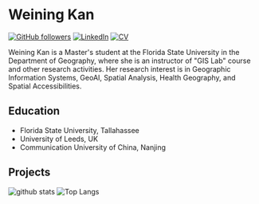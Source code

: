 # Weining Kan  

[![GitHub followers](https://img.shields.io/github/followers/your-username?label=Follow&style=social)](https://github.com/your-WeiningKan)
[![LinkedIn](https://img.shields.io/badge/LinkedIn-My%20Profile-blue)](https://www.linkedin.com/in/weiningkan/)
[![CV](https://img.shields.io/badge/My-CV-orange)](https://drive.google.com/file/d/1IW1VzCAJp-DfTo843XOofNexhM60Tmd6/view?usp=sharing)


Weining Kan is a Master's student at the Florida State University in the Department of Geography, where she is an instructor of "GIS Lab" course and other research activities. 
Her research interest is in Geographic Information Systems, GeoAI, Spatial Analysis, Health Geography, and Spatial Accessibilities.

## Education
- Florida State University, Tallahassee
- University of Leeds, UK
- Communication University of China, Nanjing

## Projects

![github stats](https://github-readme-stats-sigma-five.vercel.app/api?username=WeiningKan&show_icons=true)
![Top Langs](https://github-readme-stats-sigma-five.vercel.app/api/top-langs/?username=WeiningKan&langs_count=3&hide=javascript,go,html,css,tex)

<!-- ![Top Langs](https://github-readme-stats.vercel.app/api/top-langs/?username=WeiningKan&hide_langs_below=10) -->
